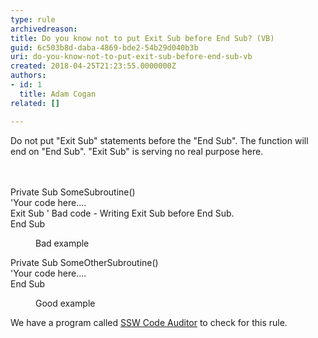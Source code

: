 ```yaml
---
type: rule
archivedreason: 
title: Do you know not to put Exit Sub before End Sub? (VB)
guid: 6c503b8d-daba-4869-bde2-54b29d040b3b
uri: do-you-know-not-to-put-exit-sub-before-end-sub-vb
created: 2018-04-25T21:23:55.0000000Z
authors:
- id: 1
  title: Adam Cogan
related: []

---
```



Do not put &quot;Exit Sub&quot; statements before the &quot;End Sub&quot;. The function will end on &quot;End Sub&quot;. &quot;Exit Sub&quot; is serving no real purpose here.<br>
<br><excerpt class='endintro'></excerpt><br>
<p class="ssw15-rteElement-CodeArea">Private Sub SomeSubroutine()<br>'Your code here....<br>Exit Sub ' Bad code - Writing Exit Sub before End Sub.<br>End Sub</p><dd class="ssw15-rteElement-FigureBad">Bad example​<br></dd><p class="ssw15-rteElement-CodeArea">Private Sub SomeOtherSubroutine()<br>'Your code here....<br>End Sub</p><dd class="ssw15-rteElement-FigureGood"> Good example​<br></dd><p class="ssw15-rteElement-YellowBorderBox">We have a program called&#160;<a href="https&#58;//www.ssw.com.au/ssw/CodeAuditor/Rules.aspx#ExitSub">SSW Code Auditor</a>&#160;to check for this rule.</p>
​<br>



